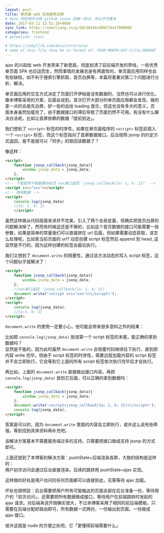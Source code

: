 ```yaml
---
layout: post
title: 单页面 web 应用避免白屏
# date 同时用作关联 github issue 的唯一标识，所以不可重复
date: 2017-03-11 12:51:18+0800
sync_link: https://xwenliang.cn/p/58c38246c088f2da3700000b
categories: frontend
# permalink: /xxx/

# https://jekyllrb.com/docs/structure/
# name of this file show be in format of: YEAR-MONTH-DAY-title.MARKUP
---
```



ajax 的兴起给 web 开发带来了新思路，彻底划清了前后端开发的界线，一些优秀单页面 SPA 也应运而生，然而事情的发展总是有两面性的，单页面应用同样也会有些缺陷，如不利于搜索引擎抓取，首页白屏等，本篇将着重对第二个问题进行分析、解决。  

单页面应用的交互方式决定了页面打开伊始是没有数据的，当然也可以进行优化，像本博客采用的方案，后面会说到。首次打开大部分的单页面应用都会发现，做的差一点的会是先白屏，好一些的会给 loading 提示，但这也没有多大的意义，页面本身虽然加载完了，由于数据接口的滞后导致了页面仍然不可用。有没有什么解决办法呢，比如让首屏依赖的数据「提前到达」。  

我们想到了 `<script>` 标签的时序性，如果在单页面程序的 `<script>` 标签前插入一个 `<script>` 标签，而这个标签指向了首屏数据接口，后台按照 jsonp 的约定方式返回，是不是就可以「同步」的取回该数据了？  

像这样：  

```html
<script>
    function jsonp_callback(jsonp_data){
        window.jsonp_data = jsonp_data;
    };
</script>
<!-- 下面是用于取数据的标签 xxx接口返回 'jsonp_callback({a: 1, b: 2})' -->
<script src="xxx"></script>
<!-- 使用数据 -->
<script>
    console.log(jsonp_data)
    //{a: 1, b: 2}
    </script>
```

虽然这样做从代码层面来讲并不完美，引入了两个全局变量，但确实把首页白屏的问题解决掉了。然而有时候这还是不够的，比如这个首页数据的接口可能需要一些参数，如果是简单的常量我们可以直接拼在 url 后面，但如果需要动态获取，该怎么处理呢，比如拿当前页面的 url? 动态创建 script 标签然后 append 到 head, 这显然是不行的，因为这样创建的标签会最后执行。  

我们又想到了 `document.write` 的阻塞性，通过该方法动态的写入 script 标签，这个问题似乎就解决了：  

```html
<script>
    function jsonp_callback(jsonp_data){
        window.jsonp_data = jsonp_data;
    };
    //xxx接口返回 'jsonp_callback({a: 1, b: 2})' 
    document.write('<script src="xxx"><\/script>');
</script>
<script>
    console.log(jsonp_data);
    //{a:1, b: 2}
</script>
```

`document.write` 的使用一定要小心，他可能会带来很多意料之外的结果：  

比如把 `console.log(jsonp_data)` 放进第一个 script 标签的末尾，能正确的拿到数据吗？  
显然是不能的，因为此时虽然 `document.write` 会阻塞代码继续往下执行，直到把内容 write 完毕，但由于 script 标签的时序性，需要远程加载内容的 script 标签并不会立即执行，它会等到它上面的所有 script 标签依次执行完毕后才会执行。  

再比如，上面的 `document.write` 直接输出接口内容，再把 `console.log(jsonp_data)` 放到它后面，可以正确的拿到数据吗：  

```html
<script>
    function jsonp_callback(jsonp_data){
        window.jsonp_data = jsonp_data;
    };
    document.write('<script>jsonp_callback({a: 1, b: 2})<\/script>');
    console.log(jsonp_data);
</script>
```

答案是可以的，因为 `document.write` 里面的内容会立即执行，或许这么说有些牵强，等到找到具体资料再补充吧。  

该解决方案基本不需要服务端过多的支持，只需要把接口做成支持 jsonp 的方式即可。  

上面还提到了本博客的解决方案：pushState+后端渲染首屏，大致的结构是这样的：  
用户初次访问会通过后台直接渲染，后续的跳转用 pushState+ajax 实现。  

这样做的好处是用户访问的任何页面都可以直接到达，无需等待 ajax 加载。  

坏处也很明显：后台需要把用户所有可能触达的页面全部在后台准备一份，等待用户的「初次访问」，还需要把所有数据做成接口，等待用户在前端跳转时发起的 ajax 请求。对后端来说开销确实很大，不过本博客采用了相同的前后端模板，只需要在后端分配好路由即可，所有数据一式两份，一份输出到页面，一份做成 ajax 接口。  

或许这就是 node 的方便之处吧，它「更懂得前端需要什么」  

